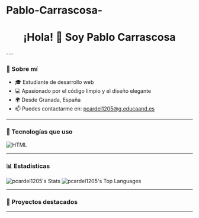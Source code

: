 # Pablo-Carrascosa-
<h1 align="center">¡Hola! 👋 Soy Pablo Carrascosa </h1>
---

### 🧠 Sobre mí

- 🎓 Estudiante de desarrollo web
- 💻 Apasionado por el código limpio y el diseño elegante
- 🌍 Desde Granada, España
- 📫 Puedes contactarme en: pcardel1205@g.educaand.es

---

### 🚀 Tecnologías que uso

![HTML](https://img.shields.io/badge/-HTML5-E34F26?style=flat&logo=html5&logoColor=white)

---

### 📊 Estadísticas

![pcardel1205's Stats](https://github-readme-stats.vercel.app/api?username=pcardel1205&theme=tokyonight&show_icons=true&hide_border=true&count_private=true)
![pcardel1205's Top Languages](https://github-readme-stats.vercel.app/api/top-langs/?username=pcardel1205&theme=tokyonight&show_icons=true&hide_border=true&layout=compact)

---

### 🎯 Proyectos destacados

---


